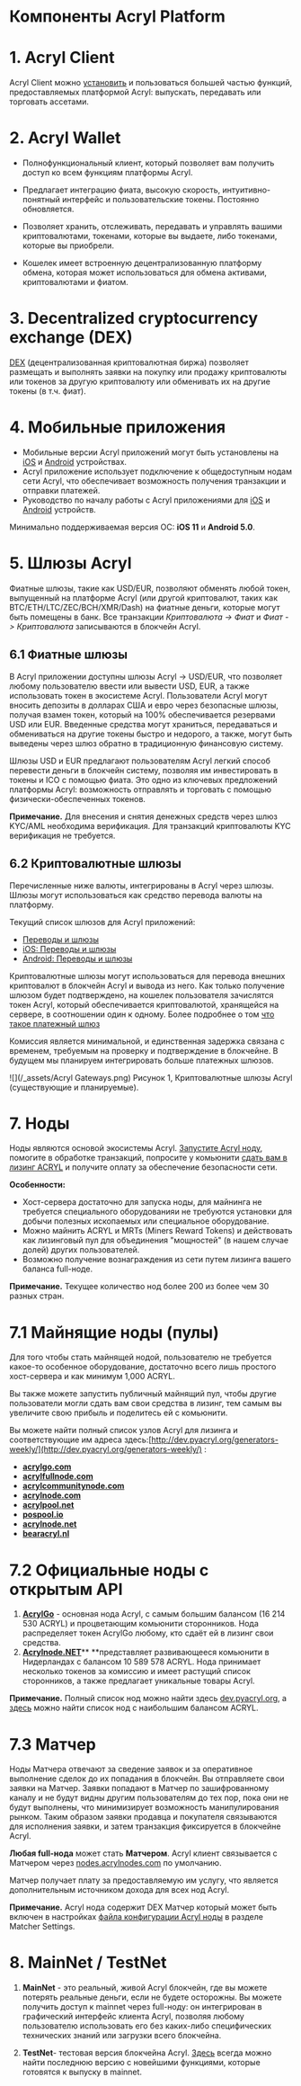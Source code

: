 # Компоненты Acryl Platform

# 1. Acryl Client

Acryl Client можно [установить](/acryl-client/install-acryl-client.md) и пользоваться большей частью функций,
предоставляемых платформой Acryl: выпускать, передавать или торговать ассетами.

# 2. Acryl Wallet

* Полнофункциональный клиент, который позволяет вам получить доступ ко всем функциям платформы Acryl.

* Предлагает интеграцию фиата, высокую скорость, интуитивно-понятный интерфейс и пользовательские токены. Постоянно обновляется.

* Позволяет хранить, отслеживать, передавать и управлять вашими криптовалютами, токенами, которые вы выдаете, либо токенами, которые вы приобрели.

* Кошелек имеет встроенную децентрализованную платформу обмена, которая может использоваться для обмена активами, криптовалютами и фиатом.

# 3. Decentralized cryptocurrency exchange \(DEX\)

[DEX](/platform-features/decentralized-cryptocurrency-exchange-dex.md) (децентрализованная криптовалютная биржа) позволяет размещать и выполнять заявки на покупку или продажу криптовалюты или токенов за другую криптовалюту или обменивать их на другие токены (в т.ч. фиат).

# 4. Мобильные приложения

* Мобильные версии Acryl приложений могут быть установлены на [iOS](https://itunes.apple.com/us/app/acryl-wallet/id1233158971?mt=8) и [Android](https://play.google.com/store/apps/details?id=com.acrylplatform.wallet) устройствах.
* Acryl приложение использует подключение к общедоступным нодам сети Acryl, что обеспечивает возможность получения транзакции и отправки платежей.
* Руководство по началу работы с Acryl приложениями для [iOS](/acryl-client/mobile-apps/iOS.md) и [Android](/acryl-client/mobile-apps/android.md) устройств.

Минимально поддерживаемая версия ОС: **iOS 11** и **Android 5.0**.

# 5. Шлюзы Acryl

Фиатные шлюзы, такие как USD/EUR, позволяют обменять любой токен, выпущенный на платформе Acryl \(или другой криптовалют, таких как BTC/ETH/LTC/ZEC/BCH/XMR/Dash\) на фиатные деньги, которые могут быть помещены в банк. Все транзакции *Криптовалюта -> Фиат* и *Фиат -> Криптовалюта* записываются в блокчейн Acryl.

## 6.1 Фиатные шлюзы

В Acryl приложении доступны шлюзы Acryl -> USD/EUR, что позволяет любому пользователю ввести или вывести USD, EUR, а также использовать токен в экосистеме Acryl. Пользователи Acryl могут вносить депозиты в долларах США и евро через безопасные шлюзы, получая взамен токен, который на 100% обеспечивается резервами USD или EUR. Введенные средства могут храниться, передаваться и обмениваться на другие токены быстро и недорого, а также, могут быть выведены через шлюз обратно в традиционную финансовую систему.

Шлюзы USD и EUR предлагают пользователям Acryl легкий способ перевести деньги в блокчейн систему, позволяя им инвестировать в токены и ICO с помощью фиата. Это одно из ключевых предложений платформы Acryl: возможность отправлять и торговать с помощью физически-обеспеченных токенов.

**Примечание.** Для внесения и снятия денежных средств через шлюз KYC/AML необходима верификация. Для транзакций криптовалюты KYC верификация не требуется.

## 6.2 Криптовалютные шлюзы

Перечисленные ниже валюты, интегрированы в Acryl через шлюзы. Шлюзы могут использоваться как средство перевода валюты на платформу.

Текущий список шлюзов для Acryl приложений:

* [Переводы и шлюзы](/acryl-client/wallet-management.md)
* [iOS: Переводы и шлюзы](/acryl-client/mobile-apps/iOS/wallet-management.md)
* [Android: Переводы и шлюзы](/acryl-client/mobile-apps/android/wallet-management.md)

Криптовалютные шлюзы могут использоваться для перевода внешних криптовалют в блокчейн Acryl и вывода из него. Как только получение шлюзом будет подтверждено, на кошелек пользователя зачислятся токен Acryl, который обеспечивается криптовалютой, хранящейся на сервере, в соотношении один к одному. Более подробнее о том [что такое платежный шлюз](/acryl-client/frequently-asked-questions-faq/transfers-and-gateways/payment-gateway.md)

Комиссия является минимальной, и единственная задержка связана с временем, требуемым на проверку и подтверждение в блокчейне. В будущем мы планируем интегрировать больше платежных шлюзов.

![](/_assets/Acryl Gateways.png) Рисунок 1, Криптовалютные шлюзы Acryl \(существующие и планируемые\).

# 7. Ноды

Ноды являются основой экосистемы Acryl. [Запустите Acryl ноду](https://docs.acrylplatform.com/en/acryl-node/how-to-install-a-node/how-to-install-a-node.html), помогите в обработке транзакций, попросите у комьюнити [сдать вам в лизинг ACRYL](/acryl-client/account-management/acryl-leasing.md) и получите оплату за обеспечение безопасности сети.

**Особенности:**

* Хост-сервера достаточно для запуска ноды, для майнинга не требуется специального оборудованияи не требуются установки для добычи полезных ископаемых или специальное оборудование.
* Можно майнить ACRYL и MRTs \(Miners Reward Tokens\) и действовать как лизинговый пул для объединения "мощностей" (в нашем случае долей) других пользователей.
* Возможно получение вознаграждения из сети путем лизинга вашего баланса full-ноде.

**Примечание.** Текущее количество нод более 200 из более чем 30 разных стран.

# 7.1 Майнящие ноды \(пулы\)

Для того чтобы стать майнящей нодой, пользователю не требуется какое-то особенное оборудование, достаточно всего лишь простого хост-сервера и как минимум 1,000 ACRYL.

Вы также можете запустить публичный майнящий пул, чтобы другие пользователи могли сдать вам свои средства в лизинг, тем самым вы увеличите свою прибыль и поделитесь ей с комьюнити.

Вы можете найти полный список узлов Acryl для лизинга и соответствующие им адреса здесь:[http://dev.pyacryl.org/generators-weekly/](http://dev.pyacryl.org/generators-weekly/) :

* [**acrylgo.com**](http://acrylgo.com/)
* [**acrylfullnode.com**](http://acrylfullnode.com/)
* [**acrylcommunitynode.com**](http://acrylcommunitynode.com/)
* [**acrylnode.com**](http://acrylnode.com/)
* [**acrylpool.net**](http://acrylpool.net/)
* [**pospool.io**](http://pospool.io/)
* [**acrylnode.net**](http://acrylnode.net/)
* [**bearacryl.nl**](http://bearacryl.nl/)

# 7.2 Официальные ноды с открытым API

1. [**AcrylGo**](http://www.acrylgo.com) - основная нода Acryl, с самым большим балансом \(16 214 530 ACRYL\) и процветающим комьюнити сторонников. Нода распределяет токен AcrylGo любому, кто сдаёт ей в лизинг свои средства.
3. [**Acrylnode.NET**](https://acrylnode.net)** **представляет развивающееся комьюнити в Нидерландах с балансом 10 589 578 ACRYL. Нода принимает несколько токенов за комиссию и имеет растущий список сторонников, а также предлагает уникальные товары Acryl.

**Примечание.** Полный список нод можно найти здесь [dev.pyacryl.org](http://dev.pyacryl.org/generators/), а [здесь](https://acrylplatform.com/leasing#nodes) можно найти список нод с наибольшим балансом ACRYL.

# 7.3 Матчер

Ноды Матчера отвечают за сведение заявок и за оперативное выполнение сделок до их попадания в блокчейн. Вы отправляете свои заявки на Матчер. Заявки попадают в Матчер по зашифрованному каналу и не будут видны другим пользователям до тех пор, пока они не будут выполнены, что минимизирует возможность манипулирования рынком. Таким образом заявки продавца и покупателя связываются для исполнения заявки, и затем транзакция фиксируется в блокчейне Acryl.

**Любая full-нода** может стать **Матчером**. Acryl клиент связывается с Матчером через [nodes.acrylnodes.com](https://nodes.acrylnodes.com/) по умолчанию.

Матчер получает плату за предоставляемую им услугу, что является дополнительным источником дохода для всех нод Acryl.

**Примечание.** Acryl нода содержит DEX Матчер который может быть включен в настройках [файла конфигурации Acryl ноды](https://docs.acrylplatform.com/en/acryl-node/configuration-parameters.html) в разделе Matcher Settings.

# 8. MainNet / TestNet

1. **MainNet** - это реальный, живой Acryl блокчейн, где вы можете потерять реальные деньги, если не будете осторожны. Вы можете получить доступ к mainnet через full-ноду: он интегрирован в графический интерфейс клиента Acryl, позволяя любому пользователю использовать его без каких-либо специфических технических знаний или загрузки всего блокчейна.

2. **TestNet**- тестовая версия блокчейна Acryl. [Здесь](https://github.com/acrylplatform/Acryl/releases) всегда можно найти последнюю версию с новейшими функциями, которые готовятся к выпуску в mainnet.
